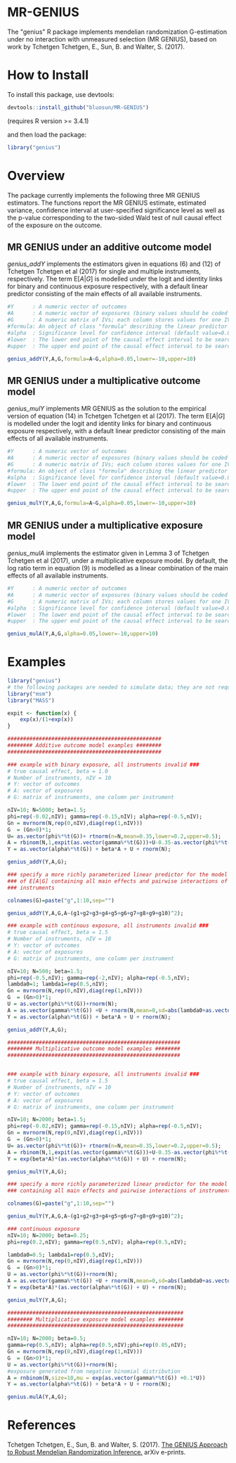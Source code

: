 # MR-GENIUS

The "genius" R package implements mendelian randomization G-estimation under no interaction with unmeasured selection 
(MR GENIUS), based on work by Tchetgen Tchetgen, E., Sun, B. and Walter, S. (2017).

# How to Install

To install this package, use devtools:

```r
devtools::install_github("bluosun/MR-GENIUS")
```
(requires R version >= 3.4.1) 

and then load the package:

```r
library("genius")
```

# Overview
The package currently implements the following three MR GENIUS estimators. The functions report the MR GENIUS estimate, estimated variance, confidence interval at user-specified significance level as well as the p-value corresponding to the two-sided Wald test of null causal effect of the exposure on the outcome. 

## MR GENIUS under an additive outcome model

*genius_addY* implements the estimators given in equations (6) and (12) of Tchetgen Tchetgen et al (2017) for single and multiple instruments, respectively. The term E[*A*|*G*] is modelled under the logit and identity links for binary and continuous exposure respectively, with a default linear predictor consisting of the main effects of all available instruments.  

```r
#Y      : A numeric vector of outcomes
#A      : A numeric vector of exposures (binary values should be coded in 1/0)
#G      : A numeric matrix of IVs; each column stores values for one IV (a numeric vector if only a single IV is available).
#formula: An object of class "formula" describing the linear predictor of the model for E[A|G] (default A~G, main effects of all available instruments).
#alpha  : Significance level for confidence interval (default value=0.05)
#lower  : The lower end point of the causal effect interval to be searched (default value=-10) 
#upper  : The upper end point of the causal effect interval to be searched (default value=-10) 

genius_addY(Y,A,G,formula=A~G,alpha=0.05,lower=-10,upper=10) 
```
## MR GENIUS under a multiplicative outcome model

*genius_mulY* implements MR GENIUS as the solution to the empirical version of equation (14) in Tchetgen Tchetgen et al (2017). The term E[*A*|*G*] is modelled under the logit and identity links for binary and continuous exposure respectively, with a default linear predictor consisting of the main effects of all available instruments.  

```r
#Y      : A numeric vector of outcomes
#A      : A numeric vector of exposures (binary values should be coded in 1/0)
#G      : A numeric matrix of IVs; each column stores values for one IV (a numeric vector if only a single IV is available).
#formula: An object of class "formula" describing the linear predictor of the model for E[A|G] (default A~G, main effects of all available instruments).
#alpha  : Significance level for confidence interval (default value=0.05)
#lower  : The lower end point of the causal effect interval to be searched (default value=-10) 
#upper  : The upper end point of the causal effect interval to be searched (default value=-10) 

genius_mulY(Y,A,G,formula=A~G,alpha=0.05,lower=-10,upper=10) 
```
## MR GENIUS under a multiplicative exposure model

*genius_mulA* implements the estimator given in Lemma 3 of Tchetgen Tchetgen et al (2017), under a multiplicative exposure model. By default, the log ratio term in equation (9) is modelled as a linear combination of the main effects of all available instruments.  

```r
#Y      : A numeric vector of outcomes
#A      : A numeric vector of exposures (binary values should be coded in 1/0)
#G      : A numeric matrix of IVs; each column stores values for one IV (a numeric vector if only a single IV is available).
#alpha  : Significance level for confidence interval (default value=0.05)
#lower  : The lower end point of the causal effect interval to be searched (default value=-10) 
#upper  : The upper end point of the causal effect interval to be searched (default value=-10) 

genius_mulA(Y,A,G,alpha=0.05,lower=-10,upper=10) 
```
# Examples

```r
library("genius")
# the following packages are needed to simulate data; they are not required to run "genius" package
library("msm")
library("MASS")

expit <- function(x) {
    exp(x)/(1+exp(x))
}

#################################################
######## Additive outcome model examples ########
#################################################

### example with binary exposure, all instruments invalid ###
# true causal effect, beta = 1.0
# Number of instruments, nIV = 10
# Y: vector of outcomes
# A: vector of exposures
# G: matrix of instruments, one column per instrument

nIV=10; N=5000; beta=1.5;
phi=rep(-0.02,nIV); gamma=rep(-0.15,nIV); alpha=rep(-0.5,nIV);
Gn = mvrnorm(N,rep(0,nIV),diag(rep(1,nIV)))
G  = (Gn>0)*1;
U= as.vector(phi%*%t(G))+ rtnorm(n=N,mean=0.35,lower=0.2,upper=0.5);
A = rbinom(N,1,expit(as.vector(gamma%*%t(G)))+U-0.35-as.vector(phi%*%t(G)));
Y = as.vector(alpha%*%t(G)) + beta*A + U + rnorm(N);

genius_addY(Y,A,G);

### specify a more richly parameterized linear predictor for the model 
### of E[A|G] containing all main effects and pairwise interactions of 
### instruments

colnames(G)=paste("g",1:10,sep="")

genius_addY(Y,A,G,A~(g1+g2+g3+g4+g5+g6+g7+g8+g9+g10)^2);

### example with continous exposure, all instruments invalid ###
# true causal effect, beta = 1.5
# Number of instruments, nIV = 10
# Y: vector of outcomes
# A: vector of exposures
# G: matrix of instruments, one column per instrument

nIV=10; N=500; beta=1.5;
phi=rep(-0.5,nIV); gamma=rep(-2,nIV); alpha=rep(-0.5,nIV);
lambda0=1; lambda1=rep(0.5,nIV);
Gn = mvrnorm(N,rep(0,nIV),diag(rep(1,nIV)))
G  = (Gn>0)*1;
U = as.vector(phi%*%t(G))+rnorm(N);
A = as.vector(gamma%*%t(G)) +U + rnorm(N,mean=0,sd=abs(lambda0+as.vector(lambda1%*%t(G))));
Y = as.vector(alpha%*%t(G)) + beta*A + U + rnorm(N);

genius_addY(Y,A,G);

#######################################################
######## Multiplicative outcome model examples ########
#######################################################


### example with binary exposure, all instruments invalid ###
# true causal effect, beta = 1.5
# Number of instruments, nIV = 10
# Y: vector of outcomes
# A: vector of exposures
# G: matrix of instruments, one column per instrument

nIV=10; N=2000; beta=1.5;
phi=rep(-0.02,nIV); gamma=rep(-0.15,nIV); alpha=rep(-0.5,nIV);
Gn = mvrnorm(N,rep(0,nIV),diag(rep(1,nIV)))
G  = (Gn>0)*1;
U= as.vector(phi%*%t(G))+ rtnorm(n=N,mean=0.35,lower=0.2,upper=0.5);
A = rbinom(N,1,expit(as.vector(gamma%*%t(G)))+U-0.35-as.vector(phi%*%t(G)));
Y = exp(beta*A)*(as.vector(alpha%*%t(G)) + U) + rnorm(N);

genius_mulY(Y,A,G);

### specify a more richly parameterized linear predictor for the model of E[A|G] 
### containing all main effects and pairwise interactions of instruments                                                       

colnames(G)=paste("g",1:10,sep="")

genius_mulY(Y,A,G,A~(g1+g2+g3+g4+g5+g6+g7+g8+g9+g10)^2);

### continuous exposure
nIV=10; N=2000; beta=0.25; 
phi=rep(0.2,nIV); gamma=rep(0.5,nIV); alpha=rep(0.5,nIV);

lambda0=0.5; lambda1=rep(0.5,nIV);
Gn = mvrnorm(N,rep(0,nIV),diag(rep(1,nIV)))
G  = (Gn>0)*1;
U = as.vector(phi%*%t(G))+rnorm(N);
A = as.vector(gamma%*%t(G)) +U + rnorm(N,mean=0,sd=abs(lambda0+as.vector(lambda1%*%t(G))));
Y = exp(beta*A)*(as.vector(alpha%*%t(G)) + U) + rnorm(N);

genius_mulY(Y,A,G);

########################################################
######## Multiplicative exposure model examples ########
########################################################

nIV=10; N=2000; beta=0.5; 
gamma=rep(0.5,nIV); alpha=rep(0.5,nIV);phi=rep(0.05,nIV);
Gn = mvrnorm(N,rep(0,nIV),diag(rep(1,nIV)))
G  = (Gn>0)*1;
U = as.vector(phi%*%t(G))+rnorm(N);
#exposure generated from negative binomial distribution
A = rnbinom(N,size=10,mu = exp(as.vector(gamma%*%t(G)) +0.1*U)) 
Y = as.vector(alpha%*%t(G)) + beta*A + U + rnorm(N);

genius.mulA(Y,A,G);
```

# References 
Tchetgen Tchetgen, E., Sun, B. and Walter, S. (2017). <a href="https://arxiv.org/abs/1709.07779"> The GENIUS Approach to Robust Mendelian Randomization Inference.</a> arXiv e-prints.


